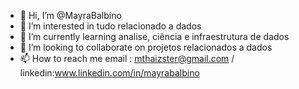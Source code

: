 - 👋 Hi, I’m @MayraBalbino
- 👀 I’m interested in  tudo relacionado a dados 
- 🌱 I’m currently learning  analise, ciência  e infraestrutura de dados 
- 💞️ I’m looking to collaborate on  projetos  relacionados a dados 
- 📫 How to reach me  email : mthaizster@gmail.com / linkedin:www.linkedin.com/in/mayrabalbino


<!---
MayraBalbino/MayraBalbino is a ✨ special ✨ repository because its `README.md` (this file) appears on your GitHub profile.
You can click the Preview link to take a look at your changes.
--->
